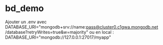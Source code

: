 # bd_demo

Ajouter un .env avec
DATABASE_URI="mongodb+srv://name:pass@cluster0.c1gwa.mongodb.net/database?retryWrites=true&w=majority"
ou en  local : 
DATABASE_URI="mongodb://127.0.0.1:27017/myapp"
